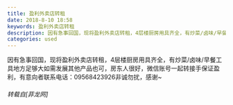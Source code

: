 ```yaml
---
title: 盈利外卖店转租
date: 2018-8-10 18:58
keywords: 盈利外卖店转租
description: 因有急事回国，现将盈利外卖店转租，4层楼厨房用具齐全，有炒菜/卤味/早餐工具地方足够大如需发展其他产品也可，房东人很好，微信账号一起转接手保证盈利，有意向者联系电话：09568423926非诚勿扰，感谢~
categories: used
---
```

<td class="t_f" id="postmessage_1622852">

因有急事回国，现将盈利外卖店转租，4层楼厨房用具齐全，有炒菜/卤味/早餐工具地方足够大如需发展其他产品也可，房东人很好，微信账号一起转接手保证盈利，有意向者联系电话：09568423926非诚勿扰，感谢~</td>
###### 转载自[菲龙网]